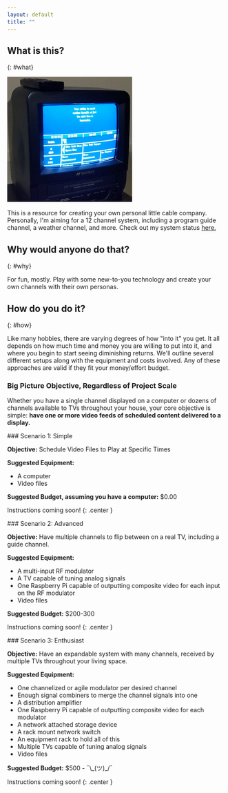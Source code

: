 ```yaml
---
layout: default
title: ""
---
```


## What is this?
{: #what}

<picture>
  <source srcset="/assets/img/guide_scroll_290.webp" type="image/webp">
  <img src="/assets/img/guide_scroll_novideo.png" alt="An image of the program guide on a CRT television.">
</picture>

This is a resource for creating your own personal little cable company.
Personally, I'm aiming for a 12 channel system, including a program guide
channel, a weather channel, and more. Check out my system status
[here.](/my-setup)

## Why would anyone do that?
{: #why}

For fun, mostly. Play with some new-to-you technology and create your own channels with their own personas.

## How do you do it?
{: #how}

Like many hobbies, there are varying degrees of how "into it" you get. It all depends on how much time and money you are willing to put into it, and where you begin to start seeing diminishing returns. We'll outline several different setups along with the equipment and costs involved. Any of these approaches are valid if they fit your money/effort budget.

### Big Picture Objective, Regardless of Project Scale

Whether you have a single channel displayed on a computer or dozens of channels available to TVs throughout your house, your core objective is simple: **have one or more video feeds of scheduled content delivered to a display.**

<div class="scenario" markdown="block">
### Scenario 1: Simple

**Objective:**
Schedule Video Files to Play at Specific Times

**Suggested Equipment:**
* A computer
* Video files

**Suggested Budget, assuming you have a computer:**
$0.00

Instructions coming soon!
{: .center }
</div>

<div class="scenario" markdown="block">
### Scenario 2: Advanced

**Objective:**
Have multiple channels to flip between on a real TV, including a guide channel.

**Suggested Equipment:**
* A multi-input RF modulator
* A TV capable of tuning analog signals
* One Raspberry Pi capable of outputting composite video for each input on the RF modulator
* Video files

**Suggested Budget:**
$200-300

Instructions coming soon!
{: .center }
</div>

<div class="scenario" markdown="block">
### Scenario 3: Enthusiast

**Objective:**
Have an expandable system with many channels, received by multiple TVs throughout your living space.

**Suggested Equipment:**
* One channelized or agile modulator per desired channel
* Enough signal combiners to merge the channel signals into one
* A distribution amplifier
* One Raspberry Pi capable of outputting composite video for each modulator
* A network attached storage device
* A rack mount network switch
* An equipment rack to hold all of this
* Multiple TVs capable of tuning analog signals
* Video files

**Suggested Budget:**
$500 - ¯\\\_(ツ)\_/¯

Instructions coming soon!
{: .center }
</div>
